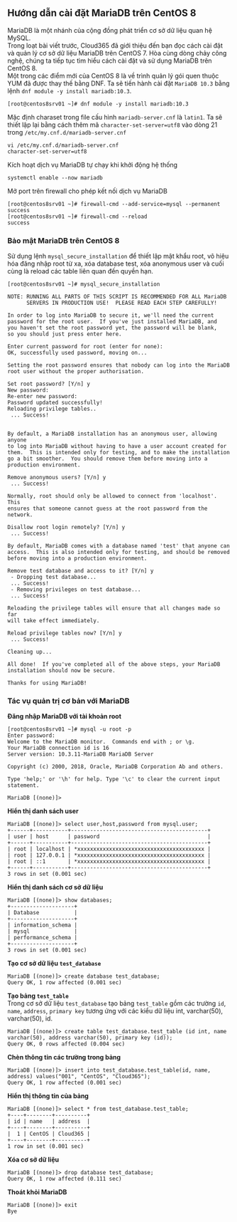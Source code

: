 ## Hướng dẫn cài đặt MariaDB trên CentOS 8  

MariaDB là một nhánh của cộng đồng phát triển cơ sở dữ liệu quan hệ MySQL.   
Trong loạt bài viết trước, Cloud365 đã giới thiệu đến bạn đọc cách cài đặt và quản lý cơ sở dữ liệu MariaDB trên CentOS 7. Hòa cùng dòng chảy công nghệ, chúng ta tiếp tục tìm hiểu cách cài đặt và sử dụng MariaDB trên CentOS 8.  
Một trong các điểm mới của CentOS 8 là về trình quản lý gói quen thuộc YUM đã được thay thế bằng DNF. Ta sẽ tiến hành cài đặt `MariaDB 10.3` bằng lệnh `dnf module -y install mariadb:10.3`.   
```
[root@centos8srv01 ~]# dnf module -y install mariadb:10.3
```  
Mặc định charaset trong file cấu hình `mariadb-server.cnf` là `latin1`. Ta sẽ thiết lập lại bằng cách thêm mã `character-set-server=utf8` vào dòng 21 trong `/etc/my.cnf.d/mariadb-server.cnf`  
```
vi /etc/my.cnf.d/mariadb-server.cnf
character-set-server=utf8  
```  
Kích hoạt dịch vụ MariaDB tự chạy khi khởi động hệ thống  
```
systemctl enable --now mariadb
```
Mở port trên firewall cho phép kết nối dịch vụ MariaDB 
```
[root@centos8srv01 ~]# firewall-cmd --add-service=mysql --permanent
success
[root@centos8srv01 ~]# firewall-cmd --reload
success
```
### Bảo mật MariaDB trên CentOS 8  

Sử dụng lệnh `mysql_secure_installation` để thiết lập mật khẩu root, vô hiệu hóa đăng nhập root từ xa, xóa database test, xóa anonymous user và cuối cùng là reload các table liên quan đến quyền hạn. 
```
[root@centos8srv01 ~]# mysql_secure_installation

NOTE: RUNNING ALL PARTS OF THIS SCRIPT IS RECOMMENDED FOR ALL MariaDB
      SERVERS IN PRODUCTION USE!  PLEASE READ EACH STEP CAREFULLY!

In order to log into MariaDB to secure it, we'll need the current
password for the root user.  If you've just installed MariaDB, and
you haven't set the root password yet, the password will be blank,
so you should just press enter here.

Enter current password for root (enter for none):
OK, successfully used password, moving on...

Setting the root password ensures that nobody can log into the MariaDB
root user without the proper authorisation.

Set root password? [Y/n] y
New password:
Re-enter new password:
Password updated successfully!
Reloading privilege tables..
 ... Success!


By default, a MariaDB installation has an anonymous user, allowing anyone
to log into MariaDB without having to have a user account created for
them.  This is intended only for testing, and to make the installation
go a bit smoother.  You should remove them before moving into a
production environment.

Remove anonymous users? [Y/n] y
 ... Success!

Normally, root should only be allowed to connect from 'localhost'.  This
ensures that someone cannot guess at the root password from the network.

Disallow root login remotely? [Y/n] y
 ... Success!

By default, MariaDB comes with a database named 'test' that anyone can
access.  This is also intended only for testing, and should be removed
before moving into a production environment.

Remove test database and access to it? [Y/n] y
 - Dropping test database...
 ... Success!
 - Removing privileges on test database...
 ... Success!

Reloading the privilege tables will ensure that all changes made so far
will take effect immediately.

Reload privilege tables now? [Y/n] y
 ... Success!

Cleaning up...

All done!  If you've completed all of the above steps, your MariaDB
installation should now be secure.

Thanks for using MariaDB!
```
### Tác vụ quản trị cơ bản với MariaDB  

**Đăng nhập MariaDB với tài khoản root**  
```
[root@centos8srv01 ~]# mysql -u root -p
Enter password:
Welcome to the MariaDB monitor.  Commands end with ; or \g.
Your MariaDB connection id is 16
Server version: 10.3.11-MariaDB MariaDB Server

Copyright (c) 2000, 2018, Oracle, MariaDB Corporation Ab and others.

Type 'help;' or '\h' for help. Type '\c' to clear the current input statement.

MariaDB [(none)]> 
```
**Hiển thị danh sách user**  
```
MariaDB [(none)]> select user,host,password from mysql.user;
+------+-----------+-------------------------------------------+
| user | host      | password                                  |
+------+-----------+-------------------------------------------+
| root | localhost | *xxxxxxxxxxxxxxxxxxxxxxxxxxxxxxxxxxxxxxxx |
| root | 127.0.0.1 | *xxxxxxxxxxxxxxxxxxxxxxxxxxxxxxxxxxxxxxxx |
| root | ::1       | *xxxxxxxxxxxxxxxxxxxxxxxxxxxxxxxxxxxxxxxx |
+------+-----------+-------------------------------------------+
3 rows in set (0.001 sec)
```
**Hiển thị danh sách cơ sở dữ liệu**  
```
MariaDB [(none)]> show databases;
+--------------------+
| Database           |
+--------------------+
| information_schema |
| mysql              |
| performance_schema |
+--------------------+
3 rows in set (0.001 sec)
```

**Tạo cơ sở dữ liệu `test_database`**  
```
MariaDB [(none)]> create database test_database;
Query OK, 1 row affected (0.001 sec)
```

**Tạo bảng `test_table`**  
Trong cơ sở dữ liệu `test_database` tạo bảng `test_table` gồm các trường `id`, `name`, `address`, `primary key` tương ứng với các kiểu dữ liệu int, varchar(50), varchar(50), id.    
```
MariaDB [(none)]> create table test_database.test_table (id int, name varchar(50), address varchar(50), primary key (id));
Query OK, 0 rows affected (0.004 sec)
```
**Chèn thông tin các trường trong bảng**  
```
MariaDB [(none)]> insert into test_database.test_table(id, name, address) values("001", "CentOS", "Cloud365");
Query OK, 1 row affected (0.001 sec)
```
**Hiển thị thông tin của bảng**  
```
MariaDB [(none)]> select * from test_database.test_table;
+----+--------+----------+
| id | name   | address  |
+----+--------+----------+
|  1 | CentOS | Cloud365 |
+----+--------+----------+
1 row in set (0.001 sec)
```  
**Xóa cơ sở dữ liệu**  
```
MariaDB [(none)]> drop database test_database;   
Query OK, 1 row affected (0.111 sec)
```
**Thoát khỏi MariaDB**  
```
MariaDB [(none)]> exit
Bye
```  

